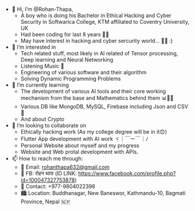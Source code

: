- 👋 Hi, I’m @Rohan-Thapa,
   - A boy who is doing his Bachelor in Ethical Hacking and Cyber Security in Softwarica College, KTM affiliated to Coventry University, UK
   - Had been coding for last 8 years 👨‍💻
   - May have interest in hacking and cyber sercurity world... ​🤔​💭 :)
- 👀 I’m interested in
   - Tech related stuff, most likely in AI related of Tensor processing, Deep learning and Neural Networking
   - Listening Music 📼
   - Engineering of various software and their algorithm
   - Solving Dynamic Programming Problems
- 🌱 I’m currently learning
   - The development of various AI tools and their core working mechanism from the base and Mathematics behind them 📊🧮📝
   - Various DB like MongoDB, MySQL, Firebase including Json and CSV 📜
   - And about Crypto
- 💞️ I’m looking to collaborate on
   - Ethically hacking work (As my college degree will be in it😊)
   - Flutter App development with AI work ヾ｜￣ー￣｜ﾉ
   - Personal Website about myself and my progress
   - Website and Web protal development with APIs.
- 📫 How to reach me through:
   - 📧 Email: rohanthapa632@gmail.com
   - 👤 FB: रोहन थापा (ID LINK: https://www.facebook.com/profile.php?id=100047327753878)
   - 📱 Contact: +977-9804022398
   - 🏙️ Location: Buddhanagar, New Baneswor, Kathmandu-10, Bagmati Province, Nepal 🇳🇵

